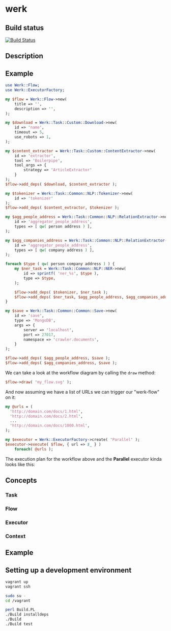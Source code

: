 # werk

## Build status

[![Build Status](https://travis-ci.org/marghidanu/werk.svg?branch=master)](https://travis-ci.org/marghidanu/werk)

## Description

## Example

```perl
use Werk::Flow;
use Werk::ExecutorFactory;

my $flow = Werk::Flow->new(
	title => '',
    description => '',
);

my $download = Werk::Task::Custom::Download->new(
	id => 'name',
    timeout => 5,
    use_robots => 1,
);

my $content_extractor = Werk::Task::Custom::ContentExtractor->new(
	id => 'extractor',
    tool => 'Boilerpipe',
    tool_args => {
    	strategy => 'ArticleExtractor'
	}
);
$flow->add_deps( $download, $content_extractor );

my $tokenizer = Werk::Task::Common::NLP::Tokenizer->new(
	id => 'tokenizer'
);
$flow->add_deps( $content_extractor, $tokenizer );

my $agg_people_address = Werk::Task::Common::NLP::RelationExtractor->new(
	id => 'aggregator_people_address',
    types => [ qw( person address ) ],
);

my $agg_companies_address = Werk::Task::Common::NLP::RelationExtractor->new(
	id => 'aggregator_people_address',
    types => [ qw( company address ) ],
);

foreach $type ( qw( person company address ) ) {
	my $ner_task = Werk::Task::Common::NLP::NER->new(
    	id => sprintf( 'ner_%s', $type ),
        type => $type,
	);

	$flow->add_deps( $tokenizer, $ner_task );
    $flow->add_deps( $ner_task, $agg_people_address, $agg_companies_address );
}

my $save = Werk::Task::Common::Common::Save->new(
	id => 'save',
    type => 'MongoDB',
    args => {
    	server => 'localhost',
        port => 27017,
        namespace => 'crawler.documents',
	}
);

$flow->add_deps( $agg_people_address, $save );
$flow->add_deps( $agg_companies_address, $save );
```

We can take a look at the workflow diagram by calling the `draw` method:

```perl
$flow->draw( 'my_flow.svg' );
```

And now assuming we have a list of URLs we can trigger our "werk-flow" on it:

```perl
my @urls = (
  'http://domain.com/docs/1.html',
  'http://domain.com/docs/2.html',
  ...
  'http://domain.com/docs/1000.html',
);

my $executor = Werk::ExecutorFactory->create( 'Parallel' );
$executor->execute( $flow, { url => $_ } )
	foreach( @urls );
```

The execution plan for the workflow above and the **Parallel** executor kinda looks like this:

	

## Concepts

### Task

### Flow

### Executor

### Context

## Example

## Setting up a development environment

```bash
vagrant up
vagrant ssh

sudo su -
cd /vagrant

perl Build.PL
./Build installdeps
./Build
./Build test
```
